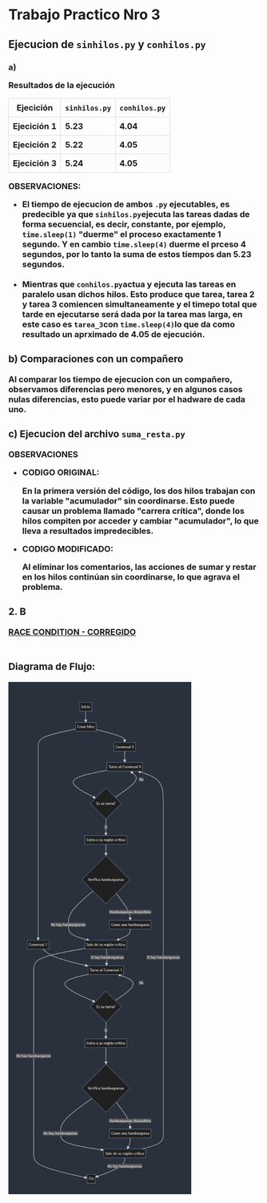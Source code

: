 # Trabajo Practico Nro 3

<div style= "font-family: Arial, sans-serif, line-height: 1.6">

<h2>Ejecucion de <code>sinhilos.py</code> y <code>conhilos.py</code></h2>

<h3> a) 
<p> Resultados de la ejecución </p>

<table style= "border-collapse: collapse; width: 100%; text-algin: left;">

<thead>
<tr>
    <th style="border:1px solid #dddddd; padding :8px;"> Ejecición</th>
    <th style="border:1px solid #dddddd; padding :8px;"><code>sinhilos.py</code></th>
    <th style="border:1px solid #dddddd; padding :8px;"> <code>conhilos.py</code></th>
</tr>
</thead>
<tbody>
    <tr>
        <td style="border:1px solid #dddddd; padding :8px;"> Ejecición 1</td>
        <td style="border:1px solid #dddddd; padding :8px;">5.23 </td>
        <td style="border:1px solid #dddddd; padding :8px;"> 4.04</td>
    </tr>
    <tr>
            <td style="border:1px solid #dddddd; padding :8px;"> Ejecición 2</td>
            <td style="border:1px solid #dddddd; padding :8px;"> 5.22</td>
            <td style="border:1px solid #dddddd; padding :8px;"> 4.05</td>
    </tr>
    <tr>
            <td style="border:1px solid #dddddd; padding :8px;"> Ejecición 3</td>
            <td style="border:1px solid #dddddd; padding :8px;"> 5.24</td>
            <td style="border:1px solid #dddddd; padding :8px;"> 4.05</td>
    </tr>
    </tbody>
    </table>

<p><strong>OBSERVACIONES:</strong</p>

<ul>
    <li>El tiempo de ejecucion de ambos <code>.py</code> ejecutables, es predecible ya que <code>sinhilos.py</code>ejecuta las tareas dadas de forma secuencial, es decir, constante, por ejemplo, <code>time.sleep(1)</code> "duerme" el proceso exactamente 1 segundo. Y en cambio <code>time.sleep(4)</code> duerme el prceso 4 segundos, por lo tanto la suma de estos tiempos dan 5.23 segundos.</li>
    <br>
    <li>Mientras que <code>conhilos.py</code>actua y ejecuta las tareas en paralelo usan dichos hilos. Esto produce que tarea, tarea 2 y tarea 3 comiencen simultaneamente y el timepo total que tarde en ejecutarse será dada por la tarea mas larga, en este caso es <code>tarea_3</code>con <code>time.sleep(4)</code>lo que da como resultado un aprximado de 4.05 de ejecución.</li>
</ul>

<h3>b) Comparaciones con un compañero</h3>

<p>Al comparar los tiempo de ejecucion con un compañero, observamos diferencias pero menores, y en algunos casos nulas diferencias, esto puede variar por el hadware de cada uno.</p>

<h3>c) Ejecucion del archivo <code>suma_resta.py</code></h3>
<p><strong>OBSERVACIONES<strong></p>
<ul>
    <li>
    <p>CODIGO ORIGINAL: </p>
    En la primera versión del código, los dos hilos trabajan con la variable "acumulador" sin coordinarse. Esto puede causar un problema llamado "carrera crítica", donde los hilos compiten por acceder y cambiar "acumulador", lo que lleva a resultados impredecibles.
    </li>
    <li><p>CODIGO MODIFICADO:</p>
    Al eliminar los comentarios, las acciones de sumar y restar en los hilos continúan sin coordinarse, lo que agrava el problema.
    </li>
</ul>

<h3>2. B</h3>

<a href="TP3/raceccondition.c">RACE CONDITION - CORREGIDO </a>
<br>
<br>
### Diagrama de Flujo:
![alt text](TP3/diagrama-flujo.jpeg)